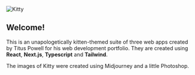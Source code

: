 
![Kitty](https://github.com/user-attachments/assets/44ef96c5-e41d-4dd9-a324-5da0fd4253a8)

## Welcome!

This is an unapologetically kitten-themed suite of three web apps created by Titus Powell for his web development portfolio. They are created using **React**, **Next.js**, **Typescript** and **Tailwind**.

The images of Kitty were created using Midjourney and a little Photoshop.

